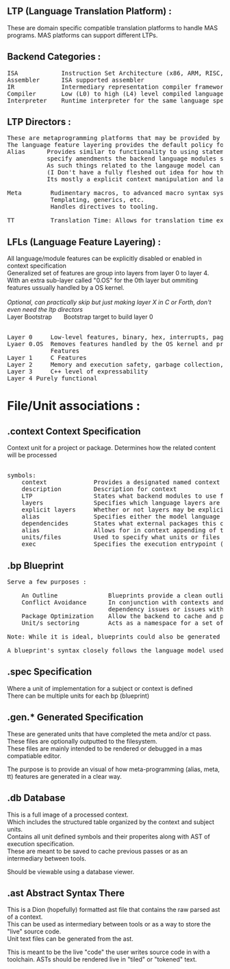 ## LTP (Language Translation Platform) :
These are domain specific compatible translation platforms to handle MAS programs.
MAS platforms can support different LTPs.

## Backend Categories :
<pre>
ISA            Instruction Set Architecture (x86, ARM, RISC, etc). Machine code signal interface
Assembler      ISA supported assembler
IR             Intermediary representation compiler framework.
Compiler       Low (L0) to high (L4) level compiled language. Can use the previous modules to support translation
Interpreter    Runtime interpreter for the same language specification used of for the compiler
</pre>

## LTP Directors :
<pre>
These are metaprogramming platforms that may be provided by a MAS platform. 
The language feature layering provides the default policy for what features are allowed from these directors.
Alias      Provides similar to functionality to using statements c++ for namespace along with being able to 
           specify amendments the backend language modules such as the lexer, parser, and symbol table. 
           As such things related to the langauge model can be changed. (So long as the alias backend allows for it) 
           (I Don't have a fully fleshed out idea for how the extent of alias. 
           Its mostly a explicit context manipulation and language adaptation platform)

Meta        Rudimentary macros, to advanced macro syntax systems. 
            Templating, generics, etc.
            Handles directives to tooling.

TT          Translation Time: Allows for translation time execution. 
</pre>

## LFLs (Language Feature Layering) :

All language/module features can be explicitly disabled or enabled in context specification  
Generalized set of features are group into layers from layer 0 to layer 4.  
With an extra sub-layer called "0.OS" for the 0th layer but ommiting features ussually handled by a OS kernel.  
<br />
*Optional, can practically skip but just making layer X in C or Forth, don't even need the ltp directors*  
Layer Bootstrap &nbsp; &nbsp; &nbsp; Bootstrap target to build layer 0    
<br />

<pre>
Layer 0     Low-level features, binary, hex, interrupts, paging, stack, registers, etc
Lyaer 0.OS  Removes features handled by the OS kernel and provides a standard interface to OS
            Features
Layer 1     C Features
Layer 2     Memory and execution safety, garbage collection, V-Table generation, etc        
Layer 3     C++ level of expressability
Layer 4 Purely functional
</pre>

# File/Unit associations :

## .context                Context Specification  
Context unit for a project or package. Determines how the related content will be processed  
<br />

<pre>
symbols:
    context             Provides a designated named context unit for a project
    description         Description for context
    LTP                 States what backend modules to use for program specification
    layers              Specifies which language layers are implicity allowed. (To allow none, leave empty)
    explicit layers     Whether or not layers may be explicitly allowed within units
    alias               Specifies either the model language standard or support for an external language syntax
    dependencides       States what external packages this context depends on
    alias               Allows for in context appending of the current alias set (intended for small additions)
    units/files         Used to specify what units or files are associated with the context
    exec                Specifies the execution entrypoint (if the context is a program)
</pre>

## .bp                     Blueprint
<pre>
Serve a few purposes :

    An Outline              Blueprints provide a clean outline for unit/s encapsulated as subject
    Conflict Avoidance      In conjunction with contexts and alias sets, blueprints prevent circular 
                            dependency issues or issues with symbol resolution
    Package Optimization    Allow the backend to cache and process packing and context efficiently
    Unit/s sectoring        Acts as a namespace for a set of implementation

Note: While it is ideal, blueprints could also be generated if desired (intended feature later on)   

A blueprint's syntax closely follows the language model used for spec units  
</pre>

## .spec                   Specification

Where a unit of implementation for a subject or context is defined  
There can be multiple units for each bp (blueprint)

## .gen.*                  Generated Specification

These are generated units that have completed the meta and/or ct pass.  
These files are optionally outputted to the filesystem.  
These files are mainly intended to be rendered or debugged in a mas compatiable editor.  

The purpose is to provide an visual of how meta-programming (alias, meta, tt) features are generated in a clear way.  

## .db                     Database

This is a full image of a processed context.  
Which includes the structured table organized by the context and subject units.  
Contains all unit defined symbols and their properites along with AST of execution specification.  
These are meant to be saved to cache previous passes or as an intermediary between tools.  

Should be viewable using a database viewer.  

## .ast                    Abstract Syntax There

This is a Dion (hopefully) formatted ast file that contains the raw parsed ast of a context.   
This can be used as intermediary between tools or as a way to store the "live" source code.  
Unit text files can be generated from the ast.    

This is meant to be the live "code" the user writes source code in with a toolchain. ASTs should be rendered live in "tiled" or "tokened" text.  

